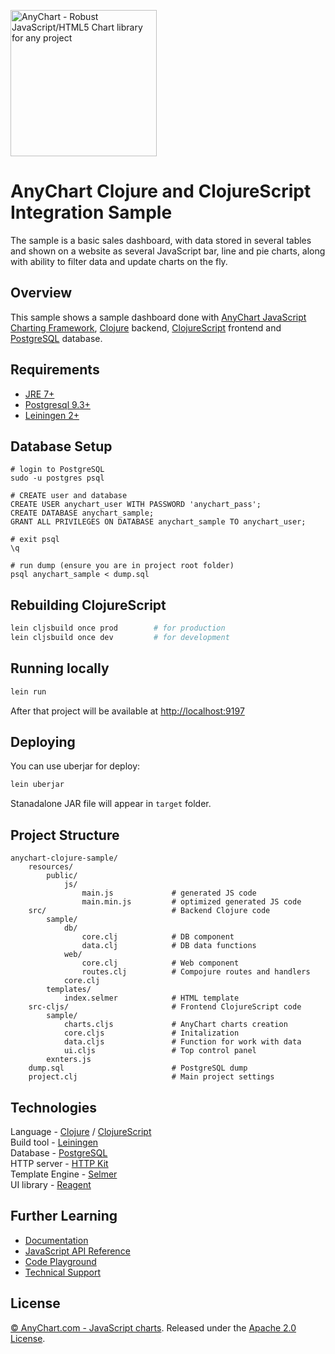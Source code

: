 [<img src="https://cdn.anychart.com/images/logo-transparent-segoe.png?2" width="234px" alt="AnyChart - Robust JavaScript/HTML5 Chart library for any project">](https://anychart.com)
# AnyChart Clojure and ClojureScript Integration Sample
The sample is a basic sales dashboard, with data stored in several tables and shown on a website as several JavaScript bar, line and pie charts, along with ability to filter data and update charts on the fly.

## Overview

This sample shows a sample dashboard done with [AnyChart JavaScript Charting Framework](http://www.anychart.com/),
[Clojure](http://clojure.org/) backend, [ClojureScript](https://github.com/clojure/clojurescript) frontend
and [PostgreSQL](http://www.postgresql.org/) database.

## Requirements
* [JRE 7+](http://www.oracle.com/technetwork/java/javase/downloads/jre7-downloads-1880261.html)
* [Postgresql 9.3+](http://www.postgresql.org/download/)
* [Leiningen 2+](http://leiningen.org/)


## Database Setup
```
# login to PostgreSQL
sudo -u postgres psql

# CREATE user and database
CREATE USER anychart_user WITH PASSWORD 'anychart_pass';
CREATE DATABASE anychart_sample;
GRANT ALL PRIVILEGES ON DATABASE anychart_sample TO anychart_user;

# exit psql
\q

# run dump (ensure you are in project root folder)
psql anychart_sample < dump.sql
```


## Rebuilding ClojureScript
```bash
lein cljsbuild once prod        # for production
lein cljsbuild once dev         # for development
```


## Running locally
```bash
lein run
```
After that project will be available at [http://localhost:9197](http://localhost:9197)


## Deploying
You can use uberjar for deploy:
```bash
lein uberjar
```
Stanadalone JAR file will appear in `target` folder.


## Project Structure
```
anychart-clojure-sample/
    resources/
        public/
            js/
                main.js             # generated JS code
                main.min.js         # optimized generated JS code
    src/                            # Backend Clojure code
        sample/
            db/
                core.clj            # DB component
                data.clj            # DB data functions
            web/
                core.clj            # Web component
                routes.clj          # Compojure routes and handlers
            core.clj
        templates/
            index.selmer            # HTML template
    src-cljs/                       # Frontend ClojureScript code
        sample/
            charts.cljs             # AnyChart charts creation      
            core.cljs               # Initalization
            data.cljs               # Function for work with data
            ui.cljs                 # Top control panel
        exnters.js
    dump.sql                        # PostgreSQL dump
    project.clj                     # Main project settings

```


## Technologies
Language - [Clojure](https://clojure.org) / [ClojureScript](https://clojurescript.org/)<br />
Build tool - [Leiningen](https://leiningen.org/)<br />
Database - [PostgreSQL](http://www.postgresql.org/)<br />
HTTP server - [HTTP Kit](http://www.http-kit.org/)<br />
Template Engine - [Selmer](https://github.com/yogthos/Selmer)<br />
UI library - [Reagent](https://reagent-project.github.io/)


## Further Learning
* [Documentation](https://docs.anychart.com)
* [JavaScript API Reference](https://api.anychart.com)
* [Code Playground](https://playground.anychart.com)
* [Technical Support](https://anychart.com/support)

## License
[© AnyChart.com - JavaScript charts](http://www.anychart.com). Released under the [Apache 2.0 License](https://github.com/anychart-integrations/anychart-clojure-sample/blob/master/LICENSE).
